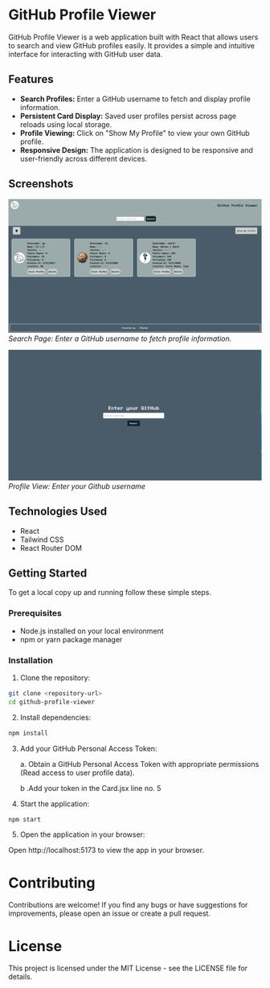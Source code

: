 # GitHub Profile Viewer

GitHub Profile Viewer is a web application built with React that allows users to search and view GitHub profiles easily. It provides a simple and intuitive interface for interacting with GitHub user data.

## Features

- **Search Profiles:** Enter a GitHub username to fetch and display profile information.
- **Persistent Card Display:** Saved user profiles persist across page reloads using local storage.
- **Profile Viewing:** Click on "Show My Profile" to view your own GitHub profile.
- **Responsive Design:** The application is designed to be responsive and user-friendly across different devices.

## Screenshots

![Search Page](./public/Screenshots/homepage.png)
*Search Page: Enter a GitHub username to fetch profile information.*

![Welcome View](./public/Screenshots/welcomePage.png)
*Profile View: Enter your Github username*

## Technologies Used

- React
- Tailwind CSS
- React Router DOM

## Getting Started

To get a local copy up and running follow these simple steps.

### Prerequisites

- Node.js installed on your local environment
- npm or yarn package manager

### Installation

1. Clone the repository:

  ```bash
  git clone <repository-url>
  cd github-profile-viewer
  ```

2. Install dependencies:

  ```bash
  npm install
  ```

3. Add your GitHub Personal Access Token:

    a. Obtain a GitHub Personal Access Token with appropriate permissions (Read access to user profile data).

    b .Add your token in the Card.jsx line no. 5

4. Start the application:

  ```bash
  npm start
  ```

5. Open the application in your browser:

Open http://localhost:5173 to view the app in your browser.

# Contributing
Contributions are welcome! If you find any bugs or have suggestions for improvements, please open an issue or create a pull request.

# License
This project is licensed under the MIT License - see the LICENSE file for details.

